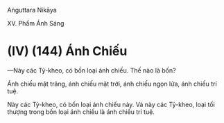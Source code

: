 Aṅguttara Nikāya

XV. Phẩm Ánh Sáng

# (IV) (144) Ánh Chiếu

—Này các Tỷ-kheo, có bốn loại ánh chiếu. Thế nào là bốn?

Ánh chiếu mặt trăng, ánh chiếu mặt trời, ánh chiếu ngọn lửa, ánh chiếu trí tuệ.

Này các Tỷ-kheo, có bốn loại ánh chiếu này. Và này các Tỷ-kheo, loại tối thượng trong bốn loại ánh chiếu là ánh chiếu trí tuệ.

